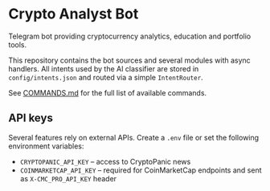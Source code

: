 # Crypto Analyst Bot

Telegram bot providing cryptocurrency analytics, education and portfolio tools.

This repository contains the bot sources and several modules with async
handlers.  All intents used by the AI classifier are stored in
`config/intents.json` and routed via a simple `IntentRouter`.

See [COMMANDS.md](COMMANDS.md) for the full list of available commands.

## API keys

Several features rely on external APIs. Create a `.env` file or set the
following environment variables:

- `CRYPTOPANIC_API_KEY` – access to CryptoPanic news
- `COINMARKETCAP_API_KEY` – required for CoinMarketCap endpoints and sent
  as `X-CMC_PRO_API_KEY` header
